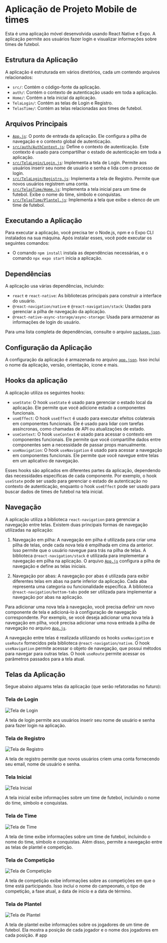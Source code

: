 # Aplicação de Projeto Mobile de times

Esta é uma aplicação móvel desenvolvida usando React Native e Expo. A aplicação permite aos usuários fazer login e visualizar informações sobre times de futebol.

## Estrutura da Aplicação

A aplicação é estruturada em vários diretórios, cada um contendo arquivos relacionados:

- `src/`: Contém o código-fonte da aplicação.
- `auth/`: Contém o contexto de autenticação usado em toda a aplicação.
- `Home/`: Contém a tela inicial da aplicação.
- `TelaLogin/`: Contém as telas de Login e Registro.
- `TelasTime/`: Contém as telas relacionadas aos times de futebol.

## Arquivos Principais

- [`App.js`](./App.js): O ponto de entrada da aplicação. Ele configura a pilha de navegação e o contexto global de autenticação.
- [`src/auth/AuthContext.js`](./src/auth/AuthContext.js): Define o contexto de autenticação. Este contexto é usado para compartilhar o estado de autenticação em toda a aplicação.
- [`src/TelaLogin/Login.js`](./src/TelaLogin/Login.js): Implementa a tela de Login. Permite aos usuários inserir seu nome de usuário e senha e lida com o processo de login.
- [`src/TelaLogin/Registro.js`](./src/TelaLogin/Registro.js): Implementa a tela de Registro. Permite que novos usuários registrem uma conta.
- [`src/TelasTime/Home.js`](./src/TelasTime/Home.js): Implementa a tela inicial para um time de futebol. Exibe o nome do time, símbolo e conquistas.
- [`src/TelasTime/Plantel.js`](./src/TelasTime/Plantel.js): Implementa a tela que exibe o elenco de um time de futebol.

## Executando a Aplicação

Para executar a aplicação, você precisa ter o Node.js, npm e o Expo CLI instalados na sua máquina. Após instalar esses, você pode executar os seguintes comandos:

- O comando `npm install` instala as dependências necessárias, e o comando `npx expo start` inicia a aplicação.

## Dependências

A aplicação usa várias dependências, incluindo:

- `react` e `react-native`: As bibliotecas principais para construir a interface do usuário.
- `@react-navigation/native` e `@react-navigation/stack`: Usadas para gerenciar a pilha de navegação da aplicação.
- `@react-native-async-storage/async-storage`: Usada para armazenar as informações de login do usuário.

Para uma lista completa de dependências, consulte o arquivo [`package.json`](./package.json).

## Configuração da Aplicação

A configuração da aplicação é armazenada no arquivo [`app.json`](./app.json). Isso inclui o nome da aplicação, versão, orientação, ícone e mais.

## Hooks da aplicação

A aplicação utiliza os seguintes hooks:

- `useState`: O hook `useState` é usado para gerenciar o estado local da aplicação. Ele permite que você adicione estado a componentes funcionais.
- `useEffect`: O hook `useEffect` é usado para executar efeitos colaterais em componentes funcionais. Ele é usado para lidar com tarefas assíncronas, como chamadas de API ou atualizações de estado.
- `useContext`: O hook `useContext` é usado para acessar o contexto em componentes funcionais. Ele permite que você compartilhe dados entre componentes sem a necessidade de passar props manualmente.
- `useNavigation`: O hook `useNavigation` é usado para acessar a navegação em componentes funcionais. Ele permite que você navegue entre telas em um aplicativo de navegação.

Esses hooks são aplicados em diferentes partes da aplicação, dependendo das necessidades específicas de cada componente. Por exemplo, o hook `useState` pode ser usado para gerenciar o estado de autenticação no contexto de autenticação, enquanto o hook `useEffect` pode ser usado para buscar dados de times de futebol na tela inicial.

## Navegação

A aplicação utiliza a biblioteca `react-navigation` para gerenciar a navegação entre telas. Existem duas principais formas de navegação utilizadas na aplicação:

1. Navegação em pilha: A navegação em pilha é utilizada para criar uma pilha de telas, onde cada nova tela é empilhada em cima da anterior. Isso permite que o usuário navegue para trás na pilha de telas. A biblioteca `@react-navigation/stack` é utilizada para implementar a navegação em pilha na aplicação. O arquivo [`App.js`](./App.js) configura a pilha de navegação e define as telas iniciais.

2. Navegação por abas: A navegação por abas é utilizada para exibir diferentes telas em abas na parte inferior da aplicação. Cada aba representa uma categoria ou funcionalidade específica. A biblioteca `@react-navigation/bottom-tabs` pode ser utilizada para implementar a navegação por abas na aplicação.

Para adicionar uma nova tela à navegação, você precisa definir um novo componente de tela e adicioná-lo à configuração de navegação correspondente. Por exemplo, se você deseja adicionar uma nova tela à navegação em pilha, você precisa adicionar uma nova entrada à pilha de navegação no arquivo [`App.js`](./App.js).

A navegação entre telas é realizada utilizando os hooks `useNavigation` e `useRoute` fornecidos pela biblioteca `@react-navigation/native`. O hook `useNavigation` permite acessar o objeto de navegação, que possui métodos para navegar para outras telas. O hook `useRoute` permite acessar os parâmetros passados para a tela atual.

## Telas da Aplicação

Segue abaixo alguams telas da aplicação (que serão refatoradas no futuro):

### Tela de Login

![Tela de Login](https://i.ibb.co/Db5ZcCx/image.png)

A tela de login permite aos usuários inserir seu nome de usuário e senha para fazer login na aplicação.

### Tela de Registro

![Tela de Registro](https://i.ibb.co/7yQBP4C/image.png)

A tela de registro permite que novos usuários criem uma conta fornecendo seu email, nome de usuário e senha.

### Tela Inicial

![Tela Inicial](https://i.ibb.co/8rD5DnB/image.png)

A tela inicial exibe informações sobre um time de futebol, incluindo o nome do time, símbolo e conquistas.


### Tela de Time

![Tela de Time](https://i.ibb.co/27bXLSK/image.png)

A tela de time exibe informações sobre um time de futebol, incluindo o nome do time, símbolo e conquistas. Além disso, permite a navegação entre as telas de plantel e competição.

### Tela de Competição

![Tela de Competição](https://i.ibb.co/ncXCVBQ/image.png)

A tela de competição exibe informações sobre as competições em que o time está participando. Isso inclui o nome do campeonato, o tipo de competição, a fase atual, a data de início e a data de término.

### Tela de Plantel

![Tela de Plantel](https://i.ibb.co/QQ6pVmd/image.png)

A tela de plantel exibe informações sobre os jogadores de um time de futebol. Ela mostra a posição de cada jogador e o nome dos jogadores em cada posição. #   a p p  
 